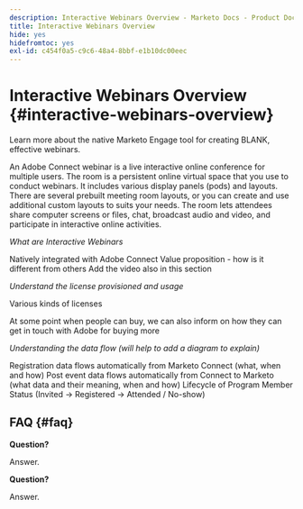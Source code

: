 ```yaml
---
description: Interactive Webinars Overview - Marketo Docs - Product Documentation
title: Interactive Webinars Overview
hide: yes
hidefromtoc: yes
exl-id: c454f0a5-c9c6-48a4-8bbf-e1b10dc00eec
---
```

# Interactive Webinars Overview {#interactive-webinars-overview}

Learn more about the native Marketo Engage tool for creating BLANK, effective webinars.

An Adobe Connect webinar is a live interactive online conference for multiple users. The room is a persistent online virtual space that you use to conduct webinars. It includes various display panels (pods) and layouts. There are several prebuilt meeting room layouts, or you can create and use additional custom layouts to suits your needs. The room lets attendees share computer screens or files, chat, broadcast audio and video, and participate in interactive online activities.

_What are Interactive Webinars_

Natively integrated with Adobe Connect
Value proposition - how is it different from others
Add the video also in this section

_Understand the license provisioned and usage_

Various kinds of licenses

At some point when people can buy, we can also inform on how they can get in touch with Adobe for buying more

_Understanding the data flow (will help to add a diagram to explain)_

Registration data flows automatically from Marketo Connect (what, when and how)
Post event data flows automatically from Connect to Marketo (what data and their meaning, when and how)
Lifecycle of Program Member Status (Invited -> Registered -> Attended / No-show)

## FAQ {#faq}

**Question?**

Answer.

**Question?**

Answer.
